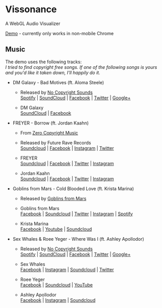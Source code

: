 # Vissonance
A WebGL Audio Visualizer

[Demo](https://tariqksoliman.github.io/Vissonance/) - currently only works in non-mobile Chrome

## Music
The demo uses the following tracks:  
*I tried to find copyright free songs. If one of the following songs is yours and you'd like it taken down, I'll happily do it.*


* DM Galaxy - Bad Motives (ft. Aloma Steele)  
  * Released by [No Copyright Sounds](https://www.youtube.com/user/NoCopyrightSounds)  
    [Spotify](http://spoti.fi/NCS) | [SoundCloud](http://soundcloud.com/nocopyrightsounds) | [Facebook](http://facebook.com/NoCopyrightSounds) | [Twitter](http://twitter.com/NCSounds) | [Google+](http://google.com/+nocopyrightsounds)  

  * DM Galaxy  
    [SoundCloud](http://soundcloud.com/dmgalaxy) | [Facebook](http://www.facebook.com/DmGalaxy)  

* FREYER - Borrow (ft. Jordan Kaahn) 
  * From [Zero Copyright Music](https://www.youtube.com/channel/UCFDu_q_3Jnv8nxL7FhWtJVg)  

  * Released by Future Rave Records  
    [Soundcloud](https://soundcloud.com/futurerave) | [Facebook](https://www.facebook.com/futureraverecords) | [Instagram](https://www.instagram.com/futureraverecords/) | [Twitter](https://twitter.com/futureraverec)

  * FREYER  
    [Soundcloud](https://soundcloud.com/iamfreyer) | [Facebook](https://www.facebook.com/Freyerdj) | [Twitter](https://twitter.com/freyerofficial) | [Instagram](https://www.instagram.com/freyersounds/)

  * Jordan Kaahn  
    [Soundcloud](https://soundcloud.com/jordankaahn) | [Facebook](https://www.facebook.com/jordankaahn) | [Twitter](https://twitter.com/jordankaahn) | [Instagram](https://www.instagram.com/jordankaahn/)

* Goblins from Mars - Cold Blooded Love (ft. Krista Marina)  
  * Released by [Goblins from Mars](https://www.youtube.com/channel/UC7r8TN-JGGrTyCmIJSShdkw)  
  * Goblins from Mars  
    [Facebook](https://www.facebook.com/goblinsfrommars) | [Soundcloud](https://soundcloud.com/goblinsfrommars) | [Twitter](https://twitter.com/boris_and_mike) | [Instagram](https://www.instagram.com/goblins_from_mars/) | [Spotify](https://play.spotify.com/artist/43X1WUBfHuL1XJYckslH5U?play=true&utm_source=open.spotify.com&utm_medium=open)  

  * Krista Marina  
    [Facebook](https://www.facebook.com/kristamarinamusic) | [Youtube](https://www.youtube.com/channel/UC0BEb1bKsrOyuL_MKcAIZsw) | [Soundcloud](https://soundcloud.com/kristamarina)

* Sex Whales & Roee Yeger - Where Was I (ft. Ashley Apollodor)
    * Released by [No Copyright Sounds](https://www.youtube.com/user/NoCopyrightSounds)  
      [Spotify](http://spoti.fi/NCS) | [SoundCloud](http://soundcloud.com/nocopyrightsounds) | [Facebook](http://facebook.com/NoCopyrightSounds) | [Twitter](http://twitter.com/NCSounds) | [Google+](http://google.com/+nocopyrightsounds)
  
  * Sex Whales  
    [Facebook](https://www.facebook.com/SexWhalesOff) | [Instagram](https://instagram.com/talrochman/) | [Soundcloud](https://soundcloud.com/sex-whales) | [Twitter](https://twitter.com/sex_whales7)

  * Roee Yeger  
    [Facebook](https://www.facebook.com/roeeyegermusic) | [Soundcloud](https://soundcloud.com/roee-yeger) | [YouTube](https://www.youtube.com/user/RoeeYegerOfficial)

  * Ashley Apollodor  
    [Facebook](http://www.facebook.com/BeneathHerSkin/) | [Instagram](http://instagram.com/ashleyapollodor/) | [Soundcloud](http://soundcloud.com/ashleyapollodor)